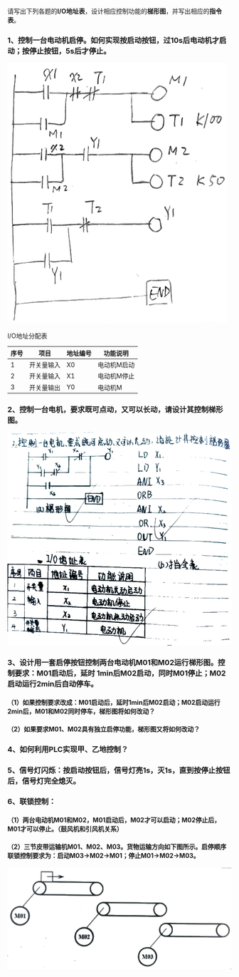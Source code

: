 请写出下列各题的**I/O地址表**，设计相应控制功能的**梯形图**，并写出相应的**指令表**。

### 1、控制一台电动机启停。如何实现按启动按钮，过10s后电动机才启动；按停止按钮，5s后才停止。

![image-20231026141344004](%E4%BD%9C%E4%B8%9A.assets/image-20231026141344004.png)

I/O地址分配表

| 序号 | 项目       | 地址编号 | 功能说明    |
| ---- | ---------- | -------- | ----------- |
| 1    | 开关量输入 | X0       | 电动机M启动 |
| 2    | 开关量输入 | X1       | 电动机M停止 |
| 3    | 开关量输出 | Y0       | 电动机M     |



### 2、控制一台电机，要求既可点动，又可以长动，请设计其控制梯形图。

![image-20231026142126523](%E4%BD%9C%E4%B8%9A.assets/image-20231026142126523.png)

### 3、设计用**一套启停按钮**控制两台电动机M01和M02运行梯形图。控制要求：M01启动后，延时 1min后M02启动，同时M01停止；M02启动运行2min后自动停车。



#### （1）如果控制要求改成：M01启动后，延时1min后M02启动；M02启动运行2min后，M01和M02同时停车，梯形图将如何改动？

#### （2）如果**要求M01、M02具有独立启停功能**，梯形图又将如何改动？



### 4、如何利用PLC实现甲、乙地控制？



### 5、信号灯闪烁：按启动按钮后，信号灯亮1s，灭1s，直到按停止按钮后，信号灯完全熄灭。



### 6、联锁控制：

#### （1）两台电动机M01和M02，M01启动后，M02才可以启动；M02停止后，M01才可以停止。（鼓风机和引风机关系）

#### （2）三节皮带运输机M01、M02、M03。货物运输方向如下图所示。启停顺序联锁控制要求为：启动M03→M02→M01；停止M01→M02→M03。

![image-20231026142855308](%E4%BD%9C%E4%B8%9A.assets/image-20231026142855308.png)